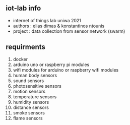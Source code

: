 ## iot-lab info
- internet of things lab uniwa 2021
- authors : elias dimas & konstantinos ntounis
- project : data collection from sensor network (swarm)

## requirments
1. docker
2. arduino uno or raspberry pi modules
3.  wifi modules for arduino or raspberry wifi modules
4. human body sensors
5. sound sensors
6. photosensitive sensors
7. motion sensors
8. temperature sensors
9. humidity sensors
10. distance sensors
11. smoke sensors
12. flame sensors
